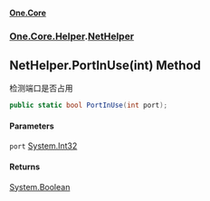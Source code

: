 #### [One.Core](index.md 'index')
### [One.Core.Helper](One_Core_Helper.md 'One.Core.Helper').[NetHelper](One_Core_Helper_NetHelper.md 'One.Core.Helper.NetHelper')
## NetHelper.PortInUse(int) Method
检测端口是否占用 
```csharp
public static bool PortInUse(int port);
```
#### Parameters
<a name='One_Core_Helper_NetHelper_PortInUse(int)_port'></a>
`port` [System.Int32](https://docs.microsoft.com/en-us/dotnet/api/System.Int32 'System.Int32')  
  
#### Returns
[System.Boolean](https://docs.microsoft.com/en-us/dotnet/api/System.Boolean 'System.Boolean')  
